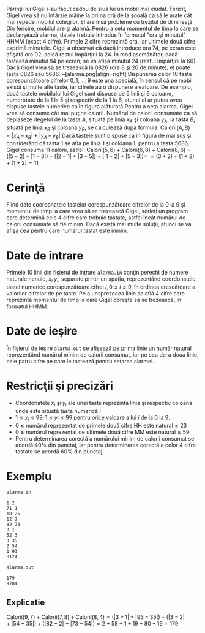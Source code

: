 Părinţii lui Gigel i-au făcut cadou de ziua lui un mobil mai ciudat. Fericit, Gigel vrea să nu întârzie mâine la prima oră de la şcoală ca să le arate cât mai repede mobilul colegilor. El are însă probleme cu trezitul de dimineaţă. Din fericire, mobilul are şi alarmă. Pentru a seta momentul de timp la care se declanşează alarma, datele trebuie introdus  în formatul "ora şi minutul" $\text{HHMM}$ (exact $4$ cifre). Primele $2$ cifre reprezintă ora, iar ultimele două cifre exprimă minutele. Gigel a observat că dacă introduce ora $74$, pe ecran este afişată ora $02$, adică restul împărţirii la $24$. În mod asemănător, dacă tastează minutul $84$ pe ecran, se va afişa minutul $24$ (restul împărţirii la $60$). Dacă Gigel vrea să se trezească la $0826$ (ora $8$ şi $26$ de minute), el poate tasta $0826$ sau $5686$.
~[alarma.png|align=right]
Dispunerea celor $10$ taste corespunzătoare cifrelor $0, 1, ..., 9$ este una specială, în sensul că pe mobil există şi multe alte taste, iar cifrele au o dispunere aleatoare. De exemplu, dacă tastele mobilului lui Gigel sunt dispuse pe $5$ linii şi $6$ coloane, numerotate de la $1$ la $5$ şi respectiv de la $1$ la $6$, atunci el ar putea avea dispuse tastele numerice ca în figura alăturată
Pentru a seta alarma, Gigel vrea să consume cât mai puţine calorii. Numărul de calorii consumate ca să deplaseze degetul de la tasta $A$, situată pe linia $x_A$ şi coloana $y_A$, la tasta $B$, situată pe linia $x_B$ şi coloana $y_B$, se calculează dupa formula:
$\text{Calorii}(A, B) = |x_A \ – \ x_B| + |y_A \ – \ y_B|$
Dacă tastele sunt dispuse ca în figura de mai sus şi considerând că tasta $1$ se afla pe linia $1$ şi coloana $1$, pentru a tasta $5686$, Gigel consuma $11$ calorii, astfel:
$\text{Calorii}(5, 6) + \text{Calorii}(6, 8) + \text{Calorii}(8,6) = (|5 - 2| + |1 - 3|) + (|2 - 1| + |3 - 5|) + (|1 - 2| + |5 - 3|) =$
$= (3 + 2) + (1 + 2) + (1 + 2) = 11$

# Cerinţă

Fiind date coordonatele tastelor corespunzătoare cifrelor de la $0$ la $9$ şi momentul de timp la care vrea să se trezească Gigel, scrieţi un program care determină cele $4$ cifre care trebuie tastate, astfel încât numărul de calorii consumate să fie minim. Dacă există mai multe soluţii, atunci se va afişa cea pentru care numărul tastat este minim.

# Date de intrare

Primele $10$ linii din fişierul de intrare `alarma.in` conţin perechi de numere naturale nenule, $x_i \ y_i$, separate printr-un spaţiu, reprezentând coordonatele tastei numerice corespunzătoare cifrei $i, 0 \leq i \leq 9$, în ordinea crescătoare a valorilor cifrelor de pe taste. Pe a unsprezecea linie se află $4$ cifre care reprezintă momentul de timp la care Gigel doreşte să se trezească, în formatul $\text{HHMM}$.

# Date de ieşire

În fişierul de ieşire `alarma.out` se afişează pe prima linie un număr natural reprezentând numărul minim de calorii consumat, iar pe cea de-a doua linie, cele patru cifre pe care le tastează pentru setarea alarmei.

# Restricţii şi precizări

* Coordonatele $x_i$ şi $y_i$ ale unei taste reprezintă linia şi respectiv coloana unde este situată tasta numerică $i$
* $1 \leq x_i \leq 99; 1 \leq y_i \leq 99$ pentru orice valoare a lui $i$ de la $0$ la $9$.
* $0 \leq \text{numărul reprezentat de primele două cifre HH este natural} \leq 23$
* $0 \leq \text{numărul reprezentat de ultimele două cifre MM este natural} \leq 59$
* Pentru determinarea corectă a numărului minim de calorii consumat se acordă $40\%$ din punctaj, iar pentru determinarea corectă a celor $4$ cifre tastate se acordă $60\%$ din punctaj

# Exemplu

`alarma.in`
```
1 2
71 1
18 25
12 2
82 73
3 1
52 3
3 35
2 54
1 93
0124
```

`alarma.out`
```
179
9784
```

## Explicatie

$\text{Calorii}(9, 7) + \text{Calorii}(7, 8) + \text{Calorii}(8, 4) = (|3 - 1| + |93 - 35|) + (|3 - 2| + |54 - 35|) + (|82 - 2| + |73 - 54|) = 2 + 58 + 1 + 19 + 80 + 19 = 179$
